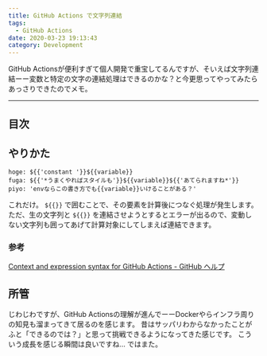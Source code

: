 ```yaml
---
title: GitHub Actions で文字列連結
tags:
  - GitHub Actions
date: 2020-03-23 19:13:43
category: Development
---
```


GitHub Actionsが便利すぎて個人開発で重宝してるんですが、そいえば文字列連結ーー変数と特定の文字の連結処理はできるのかな？と今更思ってやってみたらあっさりできたのでメモ。

<!-- more -->

---

## 目次

<!-- toc -->

## やりかた

```
hoge: ${{'constant '}}${{variable}}
fuga: ${{'*うまくやればスタイルも'}}${{variable}}${{'あてられますね*'}}
piyo: 'envならこの書き方でも{{variable}}いけることがある？'
```

これだけ。
`${{}}` で囲むことで、その要素を計算後につなぐ処理が発生します。
ただ、生の文字列と `${{}}` を連結させようとするとエラーが出るので、変動しない文字列も囲ってあげて計算対象にしてしまえば連結できます。

### 参考
[Context and expression syntax for GitHub Actions - GitHub ヘルプ](https://help.github.com/ja/actions/reference/context-and-expression-syntax-for-github-actions)

## 所管

じわじわですが、GitHub Actionsの理解が進んでーーDockerやらインフラ周りの知見も溜まってきて居るのを感じます。
昔はサッパリわからなかったことがふと「できるのでは？」と思って挑戦できるようになってきた感じです。
こういう成長を感じる瞬間は良いですね…
ではまた。
